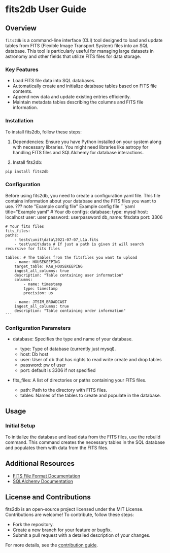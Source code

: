 # fits2db User Guide
## Overview
`fits2db` is a command-line interface (CLI) tool designed to load and update tables from FITS (Flexible Image Transport System) files into an SQL database. This tool is particularly useful for managing large datasets in astronomy and other fields that utilize FITS files for data storage.

### Key Features

- Load FITS file data into SQL databases.
- Automatically create and initialize database tables based on FITS file contents.
- Append new data and update existing entries efficiently.
- Maintain metadata tables describing the columns and FITS file information.

### Installation
To install fits2db, follow these steps:

1. Dependencies: Ensure you have Python installed on your system along with necessary libraries. You might need libraries like astropy for handling FITS files and SQLAlchemy for database interactions.

2. Install fits2db:

```bash title="pip installation"
pip install fits2db
```

### Configuration
Before using fits2db, you need to create a configuration yaml file. This file contains information about your database and the FITS files you want to use.
??? note "Example config file"
    Example config file
    ```yaml title="Example yaml"
    # Your db configs:
    database:
    type: mysql
    host: localhost
    user: user
    password: userpassword
    db_name: fitsdata
    port: 3306

    # Your fits files
    fits_files:
    paths:
        - tests\unit\data\2021-07-07_L1a.fits
        - test\unit\data # If just a path is given it will search recursive for fits files

    tables: # The tables from the fitsfiles you want to upload
        - name: HOUSEKEEPING
        target_table: RAW_HOUSEKEEPING
        ingest_all_columns: true
        description: "Table containing user information"
        columns:
            - name: timestamp
            type: timestamp
            precision: us

        - name: JTSIM_BROADCAST
        ingest_all_columns: true
        description: "Table containing order information"
    ```
### Configuration Parameters

- database: Specifies the type and name of your database.
    - type: Type of database (currently just mysql).
    - host: Db host
    - user: User of db that has rights to read write create and drop tables
    - password: pw of user
    - port: default is 3306 if not specified

- fits_files: A list of directories or paths containing your FITS files.
    - path: Path to the directory with FITS files.
    - tables: Names of the tables to create and populate in the database.

## Usage
### Initial Setup

To initialize the database and load data from the FITS files, use the rebuild command. This command creates the necessary tables in the SQL database and populates them with data from the FITS files.

## Additional Resources

- [FITS File Format Documentation](https://fits.gsfc.nasa.gov/fits_documentation.html)
- [SQLAlchemy Documentation](https://www.sqlalchemy.org/)

## License and Contributions

fits2db is an open-source project licensed under the MIT License. Contributions are welcome! To contribute, follow these steps:

- Fork the repository.
- Create a new branch for your feature or bugfix.
- Submit a pull request with a detailed description of your changes.

For more details, see the [contribution guide](/contribution/contribution).